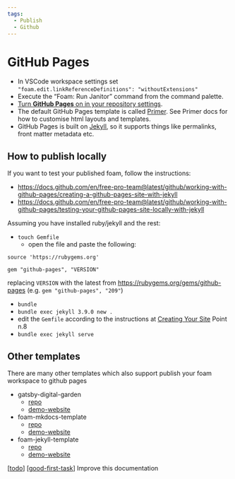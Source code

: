 ```yaml
---
tags:
  - Publish
  - Github
---
```


# GitHub Pages

- In VSCode workspace settings set `"foam.edit.linkReferenceDefinitions": "withoutExtensions"`
- Execute the “Foam: Run Janitor” command from the command palette.
- [Turn **GitHub Pages** on in your repository settings](https://guides.github.com/features/pages/).
- The default GitHub Pages template is called [Primer](https://github.com/pages-themes/primer). See Primer docs for how to customise html layouts and templates.
- GitHub Pages is built on [Jekyll](https://jekyllrb.com/), so it supports things like permalinks, front matter metadata etc.

## How to publish locally

If you want to test your published foam, follow the instructions:

- <https://docs.github.com/en/free-pro-team@latest/github/working-with-github-pages/creating-a-github-pages-site-with-jekyll>
- <https://docs.github.com/en/free-pro-team@latest/github/working-with-github-pages/testing-your-github-pages-site-locally-with-jekyll>

Assuming you have installed ruby/jekyll and the rest:

- `touch Gemfile`
  - open the file and paste the following:

```
source 'https://rubygems.org'

gem "github-pages", "VERSION"
```

replacing `VERSION` with the latest from <https://rubygems.org/gems/github-pages> (e.g. `gem "github-pages", "209"`)

- `bundle`
- `bundle exec jekyll 3.9.0 new .`
- edit the `Gemfile` according to the instructions at [Creating Your Site](https://docs.github.com/en/free-pro-team@latest/github/working-with-github-pages/creating-a-github-pages-site-with-jekyll#creating-your-site) Point n.8
- `bundle exec jekyll serve`

## Other templates

There are many other templates which also support publish your foam workspace to github pages

- gatsby-digital-garden
  - [repo](https://github.com/mathieudutour/gatsby-digital-garden)
  - [demo-website](https://mathieudutour.github.io/gatsby-digital-garden/)
- foam-mkdocs-template
  - [repo](https://github.com/Jackiexiao/foam-mkdocs-template)
  - [demo-website](https://jackiexiao.github.io/foam/)
- foam-jekyll-template
  - [repo](https://github.com/hikerpig/foam-jekyll-template)
  - [demo-website](https://hikerpig.github.io/foam-jekyll-template/)

[[todo]] [[good-first-task]] Improve this documentation

[//begin]: # "Autogenerated link references for markdown compatibility"
[todo]: ../dev/todo.md "Todo"
[good-first-task]: ../dev/good-first-task.md "Good First Task"
[//end]: # "Autogenerated link references"
